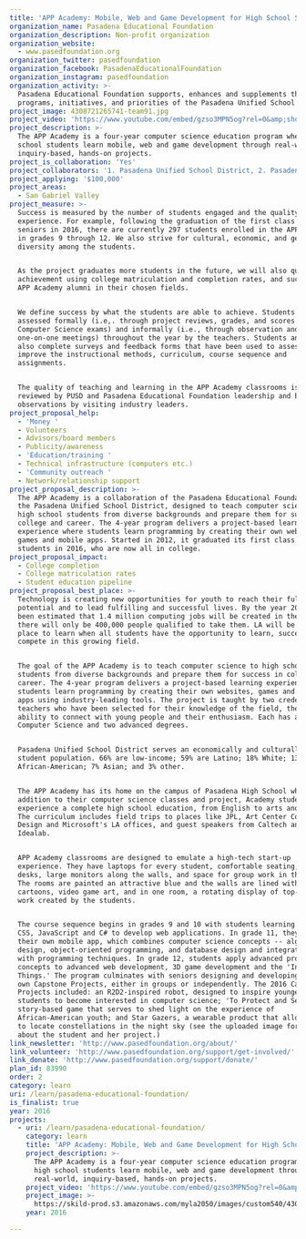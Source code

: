 ```yaml
---
title: 'APP Academy: Mobile, Web and Game Development for High School Students'
organization_name: Pasadena Educational Foundation
organization_description: Non-profit organization
organization_website:
  - www.pasedfoundation.org
organization_twitter: pasedfoundation
organization_facebook: PasadenaEducationalFoundation
organization_instagram: pasedfoundation
organization_activity: >-
  Pasadena Educational Foundation supports, enhances and supplements the
  programs, initiatives, and priorities of the Pasadena Unified School District.
project_image: 4308721265741-team91.jpg
project_video: 'https://www.youtube.com/embed/gzso3MPN5og?rel=0&amp;showinfo=0'
project_description: >-
  The APP Academy is a four-year computer science education program where high
  school students learn mobile, web and game development through real-world,
  inquiry-based, hands-on projects.
project_is_collaboration: 'Yes'
project_collaborators: '1. Pasadena Unified School District, 2. Pasadena Chamber of Commerce'
project_applying: '$100,000'
project_areas:
  - San Gabriel Valley
project_measure: >-
  Success is measured by the number of students engaged and the quality of their
  experience. For example, following the graduation of the first class of 17
  seniors in 2016, there are currently 297 students enrolled in the APP Academy
  in grades 9 through 12. We also strive for cultural, economic, and gender
  diversity among the students.


  As the project graduates more students in the future, we will also quantify
  achievement using college matriculation and completion rates, and success of
  APP Academy alumni in their chosen fields.


  We define success by what the students are able to achieve. Students are
  assessed formally (i.e,. through project reviews, grades, and scores on AP
  Computer Science exams) and informally (i.e., through observation and
  one-on-one meetings) throughout the year by the teachers. Students and parents
  also complete surveys and feedback forms that have been used to assess and
  improve the instructional methods, curriculum, course sequence and
  assignments. 


  The quality of teaching and learning in the APP Academy classrooms is also
  reviewed by PUSD and Pasadena Educational Foundation leadership and by
  observations by visiting industry leaders.
project_proposal_help:
  - 'Money '
  - Volunteers
  - Advisors/board members
  - Publicity/awareness
  - 'Education/training '
  - Technical infrastructure (computers etc.)
  - 'Community outreach '
  - Network/relationship support
project_proposal_description: >-
  The APP Academy is a collaboration of the Pasadena Educational Foundation and
  the Pasadena Unified School District, designed to teach computer science to
  high school students from diverse backgrounds and prepare them for success in
  college and career. The 4-year program delivers a project-based learning
  experience where students learn programming by creating their own websites,
  games and mobile apps. Started in 2012, it graduated its first class of
  students in 2016, who are now all in college.
project_proposal_impact:
  - College completion
  - College matriculation rates
  - Student education pipeline
project_proposal_best_place: >-
  Technology is creating new opportunities for youth to reach their full
  potential and to lead fulfilling and successful lives. By the year 2020 it has
  been estimated that 1.4 million computing jobs will be created in the US, but
  there will only be 400,000 people qualified to take them. LA will be the best
  place to learn when all students have the opportunity to learn, succeed, and
  compete in this growing field.


  The goal of the APP Academy is to teach computer science to high school
  students from diverse backgrounds and prepare them for success in college and
  career. The 4-year program delivers a project-based learning experience where
  students learn programming by creating their own websites, games and mobile
  apps using industry-leading tools. The project is taught by two credentialed
  teachers who have been selected for their knowledge of the field, their
  ability to connect with young people and their enthusiasm. Each has a BS in
  Computer Science and two advanced degrees. 


  Pasadena Unified School District serves an economically and culturally diverse
  student population. 66% are low-income; 59% are Latino; 18% White; 13%
  African-American; 7% Asian; and 3% other.


  The APP Academy has its home on the campus of Pasadena High School where, in
  addition to their computer science classes and project, Academy students
  experience a complete high school education, from English to arts and music.
  The curriculum includes field trips to places like JPL, Art Center College of
  Design and Microsoft's LA offices, and guest speakers from Caltech and
  Idealab.


  APP Academy classrooms are designed to emulate a high-tech start-up
  experience. They have laptops for every student, comfortable seating, spacious
  desks, large monitors along the walls, and space for group work in the center.
  The rooms are painted an attractive blue and the walls are lined with
  cartoons, video game art, and in one room, a rotating display of top-quality
  work created by the students.


  The course sequence begins in grades 9 and 10 with students learning HTML,
  CSS, JavaScript and C# to develop web applications. In grade 11, they create
  their own mobile app, which combines computer science concepts -- algorithm
  design, object-oriented programming, and database design and integration --
  with programming techniques. In grade 12, students apply advanced programming
  concepts to advanced web development, 3D game development and the 'Internet of
  Things.' The program culminates with seniors designing and developing their
  own Capstone Projects, either in groups or independently. The 2016 Capstone
  Projects included: an R2D2-inspired robot, designed to inspire younger
  students to become interested in computer science; 'To Protect and Serve,” a
  story-based game that serves to shed light on the experience of
  African-American youth; and Star Gazers, a wearable product that allows users
  to locate constellations in the night sky (see the uploaded image for details
  about the student and her project.)
link_newsletter: 'http://www.pasedfoundation.org/about/'
link_volunteer: 'http://www.pasedfoundation.org/support/get-involved/'
link_donate: 'http://www.pasedfoundation.org/support/donate/'
plan_id: 83990
order: 2
category: learn
uri: /learn/pasadena-educational-foundation/
is_finalist: true
year: 2016
projects:
  - uri: /learn/pasadena-educational-foundation/
    category: learn
    title: 'APP Academy: Mobile, Web and Game Development for High School Students'
    project_description: >-
      The APP Academy is a four-year computer science education program where
      high school students learn mobile, web and game development through
      real-world, inquiry-based, hands-on projects.
    project_video: 'https://www.youtube.com/embed/gzso3MPN5og?rel=0&amp;showinfo=0'
    project_image: >-
      https://skild-prod.s3.amazonaws.com/myla2050/images/custom540/4308721265741-team91.jpg
    year: 2016

---
```

